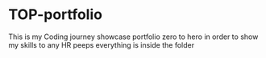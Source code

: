 # TOP-portfolio
This is my Coding journey showcase portfolio zero to hero in order to show my skills to any HR peeps 
everything is inside the folder
